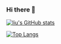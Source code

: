 ### Hi there 👋

<!--
**liuyunhaozz/liuyunhaozz** is a ✨ _special_ ✨ repository because its `README.md` (this file) appears on your GitHub profile.

Here are some ideas to get you started:

- 🔭 I’m currently working on ...
- 🌱 I’m currently learning ...
- 👯 I’m looking to collaborate on ...
- 🤔 I’m looking for help with ...
- 💬 Ask me about ...
- 📫 How to reach me: ...
- 😄 Pronouns: ...
- ⚡ Fun fact: ...
-->

[![liu's GitHub stats](https://github-readme-stats.vercel.app/api?username=liuyunhaozz)](https://github.com/anuraghazra/github-readme-stats)

[![Top Langs](https://github-readme-stats.vercel.app/api/top-langs/?username=liuyunhaozz&hide=tcl)](https://github.com/anuraghazra/github-readme-stats)
